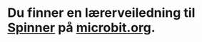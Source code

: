 # Du finner en lærerveiledning til [Spinner](https://www.microbit.co.uk/blocks/lessons/spinner/activity) på [microbit.org](https://www.microbit.co.uk/blocks/lessons/spinner).
